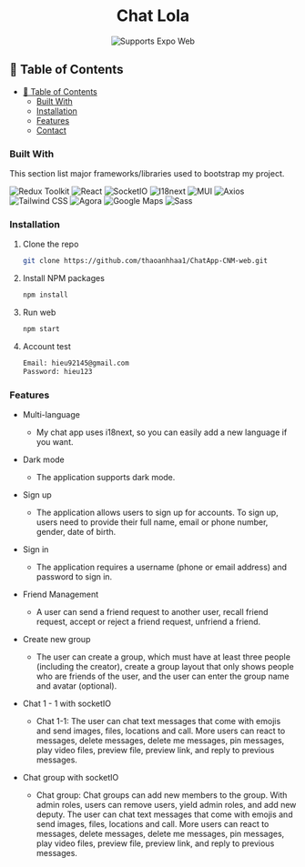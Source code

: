 <h1 align="center">
  Chat Lola
  <br>
</h1>
<p align="center">
    <!-- Web -->
    <img alt="Supports Expo Web" longdesc="Supports Expo Web" src="https://img.shields.io/badge/web-000.svg?style=flat-square&logo=GOOGLE-CHROME&labelColor=4285F4&logoColor=fff" />
</p>

## 🚩 Table of Contents

-   [🚩 Table of Contents](#-table-of-contents)
    -   [Built With](#built-with)
    -   [Installation](#installation)
    -   [Features](#features)
    -   [Contact](#contact)

### Built With

This section list major frameworks/libraries used to bootstrap my project.

![Redux Toolkit](https://img.shields.io/badge/Redux_Toolkit-764ABC.svg?style=for-the-badge&logo=redux&logoColor=white)
![React](https://img.shields.io/badge/react-%2320232a.svg?logo=react&logoColor=%2361DAFB&style=for-the-badge)
![SocketIO](https://img.shields.io/badge/Socket.io-010101.svg?style=for-the-badge&logo=socketdotio&logoColor=white)
![I18next](https://img.shields.io/badge/i18next-26A69A.svg?style=for-the-badge&logo=i18next&logoColor=white)
![MUI](https://img.shields.io/badge/Material_UI-0081CB.svg?style=for-the-badge&logo=material-ui&logoColor=white)
![Axios](https://img.shields.io/badge/Axios-FF0000.svg?style=for-the-badge&logo=axios&logoColor=white)
![Tailwind CSS](https://img.shields.io/badge/Tailwind_CSS-38B2AC.svg?style=for-the-badge&logo=tailwind-css&logoColor=white)
![Agora](https://img.shields.io/badge/Agora-02569B.svg?style=for-the-badge&logo=agora&logoColor=white)
![Google Maps](https://img.shields.io/badge/Google_Maps-4285F4.svg?style=for-the-badge&logo=google-maps&logoColor=white)
![Sass](https://img.shields.io/badge/Sass-CC6699.svg?style=for-the-badge&logo=sass&logoColor=white)

### Installation

1. Clone the repo
    ```sh
    git clone https://github.com/thaoanhhaa1/ChatApp-CNM-web.git
    ```
2. Install NPM packages
    ```sh
    npm install
    ```
3. Run web
    ```sh
    npm start
    ```
4. Account test
    ```sh
    Email: hieu92145@gmail.com
    Password: hieu123
    ```
### Features

-   Multi-language

    -   My chat app uses i18next, so you can easily add a new language if you want.

-   Dark mode

    -   The application supports dark mode.

-   Sign up

    -   The application allows users to sign up for accounts. To sign up, users need to provide their full name, email or phone number, gender, date of birth.

-   Sign in

    -   The application requires a username (phone or email address) and password to sign in.

-   Friend Management

    -   A user can send a friend request to another user, recall friend request, accept or reject a friend request, unfriend a friend.

-   Create new group

    -   The user can create a group, which must have at least three people (including the creator), create a group layout that only shows people who are friends of the user, and the user can enter the group name and avatar (optional).

-   Chat 1 - 1 with socketIO

    -   Chat 1-1: The user can chat text messages that come with emojis and send images, files, locations and call. More users can react to messages, delete messages, delete me messages, pin messages, play video files, preview file, preview link, and reply to previous messages.

-   Chat group with socketIO
    -   Chat group: Chat groups can add new members to the group. With admin roles, users can remove users, yield admin roles, and add new deputy. The user can chat text messages that come with emojis and send images, files, locations and call. More users can react to messages, delete messages, delete me messages, pin messages, play video files, preview file, preview link, and reply to previous messages.
